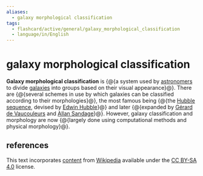 ```yaml
---
aliases:
  - galaxy morphological classification
tags:
  - flashcard/active/general/galaxy_morphological_classification
  - language/in/English
---
```


# galaxy morphological classification

__Galaxy morphological classification__ is {@{a system used by [astronomers](astronomer.md) to divide [galaxies](galaxy.md) into groups based on their visual appearance}@}. There are {@{several schemes in use by which galaxies can be classified according to their morphologies}@}, the most famous being {@{the [Hubble sequence](hubble%20sequence.md), devised by [Edwin Hubble](Edwin%20Hubble.md)}@} and later {@{expanded by [Gérard de Vaucouleurs](Gérard%20de%20Vaucouleurs.md) and [Allan Sandage](Allan%20Sandage.md)}@}. However, galaxy classification and morphology are now {@{largely done using computational methods and physical morphology}@}.

## references

This text incorporates [content](https://en.wikipedia.org/wiki/galaxy_morphological_classification) from [Wikipedia](Wikipedia.md) available under the [CC BY-SA 4.0](https://creativecommons.org/licenses/by-sa/4.0/) license.

